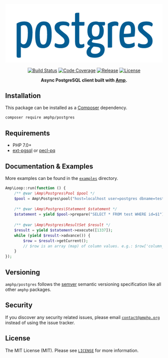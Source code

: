 <p align="center">
<a href="https://amphp.org/postgres"><img src="https://raw.githubusercontent.com/amphp/logo/master/repos/postgres.png?v=12-07-2017" alt="postgres"/></a>
</p>

<p align="center">
<a href="https://travis-ci.org/amphp/postgres"><img src="https://img.shields.io/travis/amphp/postgres/master.svg?style=flat-square" alt="Build Status"/></a>
<a href="https://coveralls.io/github/amphp/postgres?branch=master"><img src="https://img.shields.io/coveralls/amphp/postgres/master.svg?style=flat-square" alt="Code Coverage"/></a>
<a href="https://github.com/amphp/postgres/releases"><img src="https://img.shields.io/github/release/amphp/postgres.svg?style=flat-square" alt="Release"/></a>
<a href="https://github.com/amphp/postgres/blob/master/LICENSE"><img src="https://img.shields.io/badge/license-MIT-blue.svg?style=flat-square" alt="License"/></a>
</p>

<p align="center"><strong>Async PostgreSQL client built with <a href="https://amphp.org/">Amp</a>.</strong></p>

## Installation

This package can be installed as a [Composer](https://getcomposer.org/) dependency.

```bash
composer require amphp/postgres
```

## Requirements

- PHP 7.0+
- [ext-pgsql](https://secure.php.net/pgsql) or [pecl-pq](https://pecl.php.net/package/pq)

## Documentation & Examples

More examples can be found in the [`examples`](examples) directory.

```php
Amp\Loop::run(function () {
    /** @var \Amp\Postgres\Pool $pool */
    $pool = Amp\Postgres\pool("host=localhost user=postgres dbname=test");

    /** @var \Amp\Postgres\Statement $statement */
    $statement = yield $pool->prepare("SELECT * FROM test WHERE id=$1");

    /** @var \Amp\Postgres\ResultSet $result */
    $result = yield $statement->execute([1337]);
    while (yield $result->advance()) {
        $row = $result->getCurrent();
        // $row is an array (map) of column values. e.g.: $row['column_name']
    }
});
```

## Versioning

`amphp/postgres` follows the [semver](http://semver.org/) semantic versioning specification like all other `amphp` packages.

## Security

If you discover any security related issues, please email [`contact@amphp.org`](mailto:contact@amphp.org) instead of using the issue tracker.

## License

The MIT License (MIT). Please see [`LICENSE`](./LICENSE) for more information.
